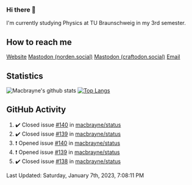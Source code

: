 ### Hi there 👋
I'm currently studying Physics at TU Braunschweig in my 3rd semester.

## How to reach me
[Website](https://florentin-schleuss.de)
<a rel="me" href="https://norden.social/@florentin">Mastodon (norden.social)</a>
<a rel="me" href="https://craftodon.social/@frodolon">Mastodon (craftodon.social)</a>
[Email](mailto:hello@macbrayne.de)

## Statistics
![Macbrayne's github stats](https://github-readme-stats.vercel.app/api?username=macbrayne&count_private=true&show_icons=true&hide_rank=true&custom_title=macbrayne's%20GitHub%20Stats)
[![Top Langs](https://github-readme-stats.vercel.app/api/top-langs/?username=macbrayne&exclude_repo=liftron&layout=compact)](https://github.com/anuraghazra/github-readme-stats)
## GitHub Activity

<!--RECENT_ACTIVITY:start-->
1. ✔️ Closed issue [#140](https://github.com/macbrayne/status/issues/140) in [macbrayne/status](https://github.com/macbrayne/status)
2. ✔️ Closed issue [#139](https://github.com/macbrayne/status/issues/139) in [macbrayne/status](https://github.com/macbrayne/status)
3. ❗️ Opened issue [#140](https://github.com/macbrayne/status/issues/140) in [macbrayne/status](https://github.com/macbrayne/status)
4. ❗️ Opened issue [#139](https://github.com/macbrayne/status/issues/139) in [macbrayne/status](https://github.com/macbrayne/status)
5. ✔️ Closed issue [#138](https://github.com/macbrayne/status/issues/138) in [macbrayne/status](https://github.com/macbrayne/status)
<!--RECENT_ACTIVITY:end-->

<!--RECENT_ACTIVITY:last_update-->
Last Updated: Saturday, January 7th, 2023, 7:08:11 PM
<!--RECENT_ACTIVITY:last_update_end-->


<!--
**macbrayne/macbrayne** is a ✨ _special_ ✨ repository because its `README.md` (this file) appears on your GitHub profile.

Here are some ideas to get you started:

- 🔭 I’m currently working on ...
- 🌱 I’m currently learning ...
- 👯 I’m looking to collaborate on ...
- 🤔 I’m looking for help with ...
- 💬 Ask me about ...
- 📫 How to reach me: ...
- 😄 Pronouns: ...
- ⚡ Fun fact: ...
-->
